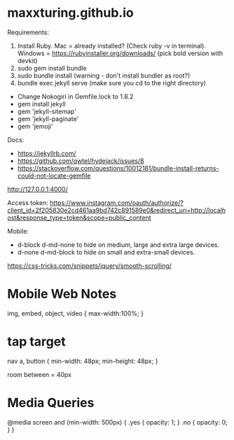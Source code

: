 # maxxturing.github.io

Requirements:

1. Install Ruby. Mac = already installed? (Check ruby -v in terminal). Windows = https://rubyinstaller.org/downloads/ (pick bold version with devkit)
2. sudo gem install bundle
3. sudo bundle install (warning - don't install bundler as root?)
4. bundle exec jekyll serve (make sure you cd to the right directory)

- Change Nokogiri in Gemfile.lock to 1.8.2
- gem install jekyll
- gem 'jekyll-sitemap'
- gem 'jekyll-paginate'
- gem 'jemoji'

Docs:

- https://jekyllrb.com/
- https://github.com/qwtel/hydejack/issues/8
- https://stackoverflow.com/questions/10012181/bundle-install-returns-could-not-locate-gemfile

http://127.0.0.1:4000/

Access token:
https://www.instagram.com/oauth/authorize/?client_id=2f205830e2cd461aa9bd742c891589e0&redirect_uri=http://localhost&response_type=token&scope=public_content

Mobile:

- d-block d-md-none to hide on medium, large and extra large devices.
- d-none d-md-block to hide on small and extra-small devices.

https://css-tricks.com/snippets/jquery/smooth-scrolling/

# Mobile Web Notes

<meta name="viewport" content="width=device-width,initial-scale=1">

img, embed,
object, video {
max-width:100%;
}

# tap target

nav a, button {
min-width: 48px;
min-height: 48px;
}

room between = 40px

# Media Queries

@media screen and (min-width: 500px) {
.yes {
opacity: 1;
}
.no {
opacity: 0;
}
}
